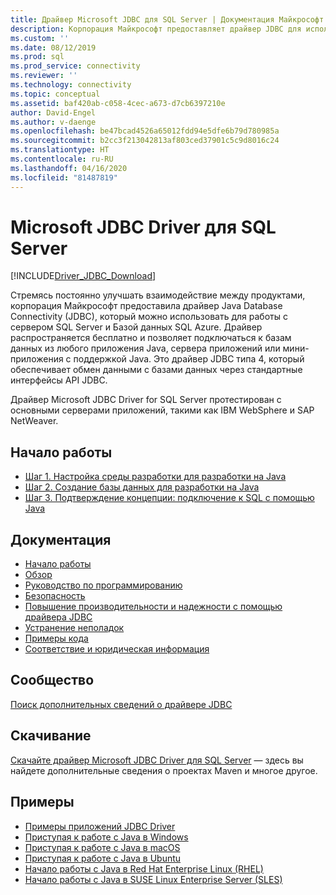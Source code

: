 ```yaml
---
title: Драйвер Microsoft JDBC для SQL Server | Документация Майкрософт
description: Корпорация Майкрософт предоставляет драйвер JDBC для использования с SQL Server и базой данных SQL Azure, обеспечивая возможность подключения из любого приложения Java, сервера или приложения.
ms.custom: ''
ms.date: 08/12/2019
ms.prod: sql
ms.prod_service: connectivity
ms.reviewer: ''
ms.technology: connectivity
ms.topic: conceptual
ms.assetid: baf420ab-c058-4cec-a673-d7cb6397210e
author: David-Engel
ms.author: v-daenge
ms.openlocfilehash: be47bcad4526a65012fdd94e5dfe6b79d780985a
ms.sourcegitcommit: b2cc3f213042813af803ced37901c5c9d8016c24
ms.translationtype: HT
ms.contentlocale: ru-RU
ms.lasthandoff: 04/16/2020
ms.locfileid: "81487819"
---
```

# <a name="microsoft-jdbc-driver-for-sql-server"></a>Microsoft JDBC Driver для SQL Server

[!INCLUDE[Driver_JDBC_Download](../../includes/driver_jdbc_download.md)]

Стремясь постоянно улучшать взаимодействие между продуктами, корпорация Майкрософт предоставила драйвер Java Database Connectivity (JDBC), который можно использовать для работы с сервером SQL Server и Базой данных SQL Azure. Драйвер распространяется бесплатно и позволяет подключаться к базам данных из любого приложения Java, сервера приложений или мини-приложения с поддержкой Java. Это драйвер JDBC типа 4, который обеспечивает обмен данными с базами данных через стандартные интерфейсы API JDBC.

Драйвер Microsoft JDBC Driver for SQL Server протестирован с основными серверами приложений, такими как IBM WebSphere и SAP NetWeaver.
  
## <a name="getting-started"></a>Начало работы  

* [Шаг 1. Настройка среды разработки для разработки на Java](step-1-configure-development-environment-for-java-development.md)  
* [Шаг 2. Создание базы данных для разработки на Java](step-2-create-a-sql-database-for-java-development.md)  
* [Шаг 3. Подтверждение концепции: подключение к SQL с помощью Java](step-3-proof-of-concept-connecting-to-sql-using-java.md)  
  
## <a name="documentation"></a>Документация  

* [Начало работы](getting-started-with-the-jdbc-driver.md)
* [Обзор](overview-of-the-jdbc-driver.md)  
* [Руководство по программированию](programming-guide-for-jdbc-sql-driver.md)
* [Безопасность](securing-jdbc-driver-applications.md)  
* [Повышение производительности и надежности с помощью драйвера JDBC](improving-performance-and-reliability-with-the-jdbc-driver.md)  
* [Устранение неполадок](diagnosing-problems-with-the-jdbc-driver.md)
* [Примеры кода](sample-jdbc-driver-applications.md)
* [Соответствие и юридическая информация](compliance-and-legal-for-the-jdbc-sql-driver.md)  
  
## <a name="community"></a>Сообщество

[Поиск дополнительных сведений о драйвере JDBC](finding-additional-jdbc-driver-information.md)  
  
## <a name="download"></a>Скачивание

[Скачайте драйвер Microsoft JDBC Driver для SQL Server](download-microsoft-jdbc-driver-for-sql-server.md) — здесь вы найдете дополнительные сведения о проектах Maven и многое другое.
  
## <a name="samples"></a>Примеры  

* [Примеры приложений JDBC Driver](sample-jdbc-driver-applications.md)  
* [Приступая к работе с Java в Windows](https://www.microsoft.com/sql-server/developer-get-started/java/windows/)
* [Приступая к работе с Java в macOS](https://www.microsoft.com/sql-server/developer-get-started/java/mac/)
* [Приступая к работе с Java в Ubuntu](https://www.microsoft.com/sql-server/developer-get-started/java/ubuntu/)
* [Начало работы с Java в Red Hat Enterprise Linux (RHEL)](https://www.microsoft.com/sql-server/developer-get-started/java/rhel/)
* [Начало работы с Java в SUSE Linux Enterprise Server (SLES)](https://www.microsoft.com/sql-server/developer-get-started/java/sles/)
